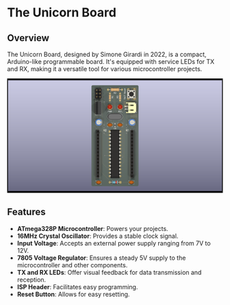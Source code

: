 # The Unicorn Board

## Overview

The Unicorn Board, designed by Simone Girardi in 2022, is a compact, Arduino-like programmable board. It's equipped with service LEDs for TX and RX, making it a versatile tool for various microcontroller projects.

![Unicorn Board](./img/unicorn.png)

## Features

- **ATmega328P Microcontroller**: Powers your projects.
- **16MHz Crystal Oscillator**: Provides a stable clock signal.
- **Input Voltage**: Accepts an external power supply ranging from 7V to 12V.
- **7805 Voltage Regulator**: Ensures a steady 5V supply to the microcontroller and other components.
- **TX and RX LEDs**: Offer visual feedback for data transmission and reception.
- **ISP Header**: Facilitates easy programming.
- **Reset Button**: Allows for easy resetting.